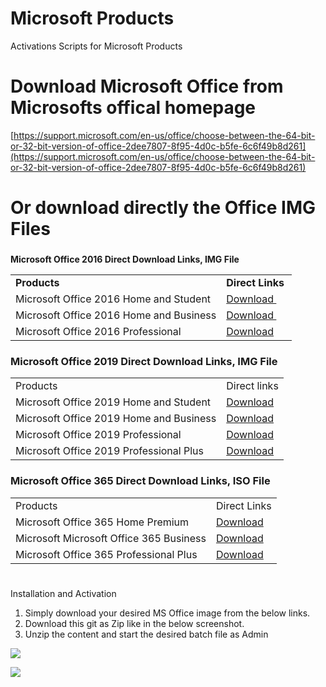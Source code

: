 # Microsoft Products

Activations Scripts for Microsoft Products

# Download Microsoft Office from Microsofts offical homepage

[https://support.microsoft.com/en-us/office/choose-between-the-64-bit-or-32-bit-version-of-office-2dee7807-8f95-4d0c-b5fe-6c6f49b8d261](https://support.microsoft.com/en-us/office/choose-between-the-64-bit-or-32-bit-version-of-office-2dee7807-8f95-4d0c-b5fe-6c6f49b8d261)

# Or download directly the Office IMG Files 
###   
**Microsoft Office 2016 Direct Download Links, IMG File**

<table><tbody><tr><td><strong>Products&nbsp;</strong></td><td><strong>Direct Links&nbsp;</strong></td></tr><tr><td>Microsoft Office 2016 Home and Student</td><td><a href="https://officecdn.microsoft.com/db/492350F6-3A01-4F97-B9C0-C7C6DDF67D60/media/en-US/HomeStudentRetail.img">Download&nbsp;</a></td></tr><tr><td>Microsoft Office 2016 Home and Business</td><td><a href="https://officecdn.microsoft.com/db/492350F6-3A01-4F97-B9C0-C7C6DDF67D60/media/en-US/HomeBusinessRetail.img">Download&nbsp;</a></td></tr><tr><td>Microsoft Office 2016 Professional</td><td><a href="https://officecdn.microsoft.com/db/492350F6-3A01-4F97-B9C0-C7C6DDF67D60/media/en-US/ProfessionalRetail.img">Download</a></td></tr></tbody></table>

### **Microsoft Office 2019 Direct Download Links, IMG File**

<table><tbody><tr><td>Products</td><td>Direct links</td></tr><tr><td>Microsoft Office 2019 Home and Student</td><td><a href="https://officecdn.microsoft.com/pr/492350f6-3a01-4f97-b9c0-c7c6ddf67d60/media/en-us/HomeStudent2019Retail.img">Download</a></td></tr><tr><td>Microsoft Office 2019 Home and Business</td><td><a href="https://officecdn.microsoft.com/pr/492350f6-3a01-4f97-b9c0-c7c6ddf67d60/media/en-us/HomeBusiness2019Retail.img">Download</a></td></tr><tr><td>Microsoft Office 2019 Professional</td><td><a href="https://officecdn.microsoft.com/pr/492350f6-3a01-4f97-b9c0-c7c6ddf67d60/media/en-us/Professional2019Retail.img">Download</a></td></tr><tr><td>Microsoft Office 2019 Professional Plus</td><td><a href="https://officecdn.microsoft.com/sg/492350f6-3a01-4f97-b9c0-c7c6ddf67d60/media/en-US/ProPlus2019Retail.img">Download</a></td></tr></tbody></table>

### **Microsoft Office 365 Direct Download Links, ISO File**

<table><tbody><tr><td>Products</td><td>Direct Links</td></tr><tr><td>Microsoft Office 365 Home Premium</td><td><a href="https://officecdn.microsoft.com/db/492350F6-3A01-4F97-B9C0-C7C6DDF67D60/media/en-US/O365HomePremRetail.img">Download</a></td></tr><tr><td>Microsoft Microsoft Office 365 Business</td><td><a href="https://officecdn.microsoft.com/db/492350F6-3A01-4F97-B9C0-C7C6DDF67D60/media/en-US/O365BusinessRetail.img">Download</a></td></tr><tr><td>Microsoft Office 365 Professional Plus</td><td><a href="https://officecdn.microsoft.com/db/492350F6-3A01-4F97-B9C0-C7C6DDF67D60/media/en-US/O365ProPlusRetail.img">Download</a></td></tr></tbody></table>

#   
Installation and Activation

1.  Simply download your desired MS Office image from the below links.
2.  Download this git as Zip like in the below screenshot. 
3.  Unzip the content and start the desired batch file as Admin

![](https://user-images.githubusercontent.com/5677301/162161855-670eee97-9e24-49c5-a9ec-30406f0e0835.png)

![](https://user-images.githubusercontent.com/5677301/162162507-1400d7ed-83f3-466c-9a46-2ec9cece4794.png)
